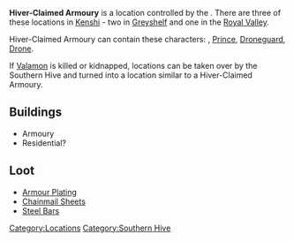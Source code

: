 **Hiver-Claimed Armoury** is a location controlled by the [](02%20-%20Projects%20&%20Wikis/Kenshi/Kenshi%20Wiki/Kenshi%20Wiki%20Template/Southern_Hive.md). There are three of these locations in
[Kenshi](Kenshi.md "wikilink") - two in [Greyshelf](Greyshelf.md "wikilink")
and one in the [Royal Valley](Royal_Valley.md "wikilink").

Hiver-Claimed Armoury can contain these characters: [](Armoury_Droneguard.md), [Prince](Prince.md "wikilink"),
[Droneguard](Droneguard.md "wikilink"), [Drone](Drone.md "wikilink").

If [Valamon](Valamon.md "wikilink") is killed or kidnapped, [](Reaver_Camp.md) locations can be taken over by the
Southern Hive and turned into a location similar to a Hiver-Claimed
Armoury.

## Buildings

- Armoury
- Residential?

## Loot

- [Armour Plating](Armour_Plating.md "wikilink")
- [Chainmail Sheets](Chainmail_Sheets.md "wikilink")
- [Steel Bars](Steel_Bars.md "wikilink")

[Category:Locations](Category:Locations "wikilink") [Category:Southern
Hive](Category:Southern_Hive "wikilink")